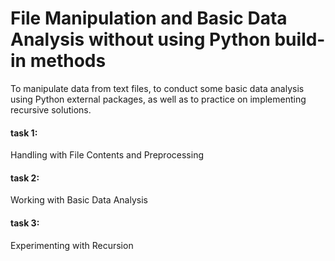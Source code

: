 # File Manipulation and Basic Data Analysis without using Python build-in methods
To manipulate data from text files, to conduct some basic data analysis using Python external packages, as well as to practice on implementing recursive solutions.

#### task 1:
Handling with File Contents and Preprocessing

#### task 2:
Working with Basic Data Analysis

#### task 3:
Experimenting with Recursion
